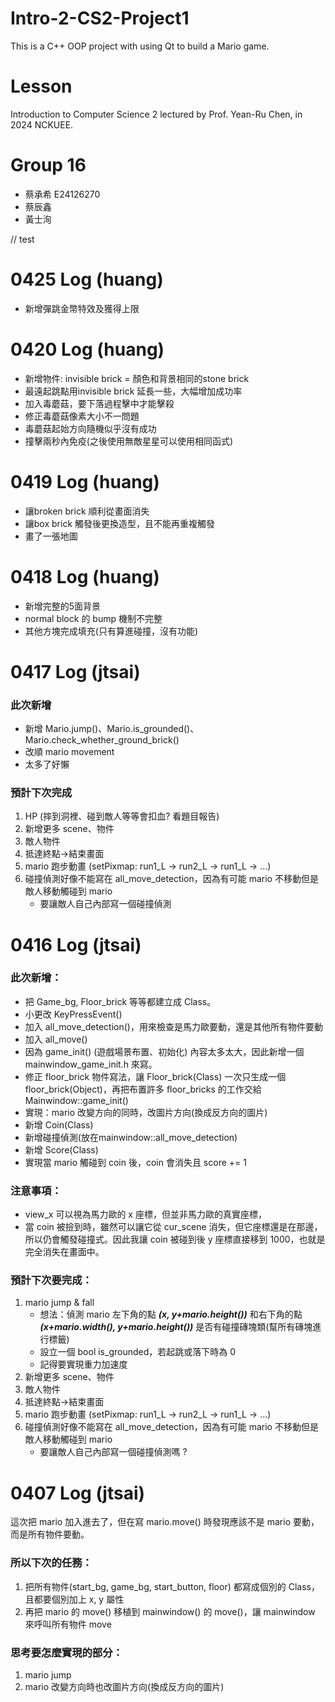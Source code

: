 ﻿# Intro-2-CS2-Project1
This is a C++ OOP project with using Qt to build a Mario game.

# Lesson
Introduction to Computer Science 2 lectured by Prof. Yean-Ru Chen, in 2024 NCKUEE.

# Group 16
- 蔡承希 E24126270
- 蔡辰鑫 
- 黃士洵

// test

# 0425 Log (huang)
- 新增彈跳金幣特效及獲得上限

# 0420 Log (huang)
- 新增物件: invisible brick = 顏色和背景相同的stone brick
- 最遠起跳點用invisible brick 延長一些，大幅增加成功率
- 加入毒蘑菇，要下落過程擊中才能擊殺
-  修正毒蘑菇像素大小不一問題
- 毒蘑菇起始方向隨機似乎沒有成功
- 撞擊兩秒內免疫(之後使用無敵星星可以使用相同函式)

# 0419 Log (huang)
- 讓broken brick 順利從畫面消失
- 讓box brick 觸發後更換造型，且不能再重複觸發
- 畫了一張地圖

# 0418 Log (huang)
- 新增完整的5面背景
- normal block 的 bump 機制不完整
-  其他方塊完成填充(只有算進碰撞，沒有功能)

# 0417 Log (jtsai)

### 此次新增
- 新增 Mario.jump()、Mario.is_grounded()、Mario.check_whether_ground_brick()
- 改順 mario movement
- 太多了好懶

### 預計下次完成
1. HP (摔到洞裡、碰到敵人等等會扣血? 看題目報告)
2. 新增更多 scene、物件
3. 敵人物件
4. 抵達終點->結束畫面
5. mario 跑步動畫 (setPixmap: run1_L -> run2_L -> run1_L -> ...)
6. 碰撞偵測好像不能寫在 all_move_detection，因為有可能 mario 不移動但是敵人移動觸碰到 mario
    - 要讓敵人自己內部寫一個碰撞偵測

# 0416 Log (jtsai)

### 此次新增：
- 把 Game_bg, Floor_brick 等等都建立成 Class。
- 小更改 KeyPressEvent()
- 加入 all_move_detection()，用來檢查是馬力歐要動，還是其他所有物件要動
- 加入 all_move()
- 因為 game_init() (遊戲場景布置、初始化) 內容太多太大，因此新增一個 mainwindow_game_init.h 來寫。
- 修正 floor_brick 物件寫法，讓 Floor_brick(Class) 一次只生成一個 floor_brick(Object)，再把布置許多 floor_bricks 的工作交給 Mainwindow::game_init()
- 實現：mario 改變方向的同時，改圖片方向(換成反方向的圖片)
- 新增 Coin(Class)
- 新增碰撞偵測(放在mainwindow::all_move_detection)
- 新增 Score(Class) 
- 實現當 mario 觸碰到 coin 後，coin 會消失且 score += 1

### 注意事項：
-   view_x 可以視為馬力歐的 x 座標，但並非馬力歐的真實座標，
-  當 coin 被撿到時，雖然可以讓它從 cur_scene 消失，但它座標還是在那邊，所以仍會觸發碰撞式。因此我讓 coin 被碰到後 y 座標直接移到 1000，也就是完全消失在畫面中。


### 預計下次要完成：
1. mario jump & fall 
    - 想法：偵測 mario 左下角的點 ***(x, y+mario.height())*** 和右下角的點 ***(x+mario.width(), y+mario.height())*** 是否有碰撞磚塊類(幫所有磚塊進行標籤) 
    - 設立一個 bool is_grounded，若起跳或落下時為 0
    - 記得要實現重力加速度
2. 新增更多 scene、物件
3. 敵人物件
4. 抵達終點->結束畫面
5. mario 跑步動畫 (setPixmap: run1_L -> run2_L -> run1_L -> ...)
6. 碰撞偵測好像不能寫在 all_move_detection，因為有可能 mario 不移動但是敵人移動觸碰到 mario
    - 要讓敵人自己內部寫一個碰撞偵測嗎 ?

# 0407 Log (jtsai)

這次把 mario 加入進去了，但在寫 mario.move() 時發現應該不是 mario 要動，而是所有物件要動。

### 所以下次的任務：
1. 把所有物件(start_bg, game_bg, start_button, floor) 都寫成個別的 Class，且都要個別加上 x, y 屬性
2. 再把 mario 的 move() 移植到 mainwindow() 的 move()，讓 mainwindow 來呼叫所有物件 move

### 思考要怎麼實現的部分：
1. mario jump
2. mario 改變方向時也改圖片方向(換成反方向的圖片)
 

